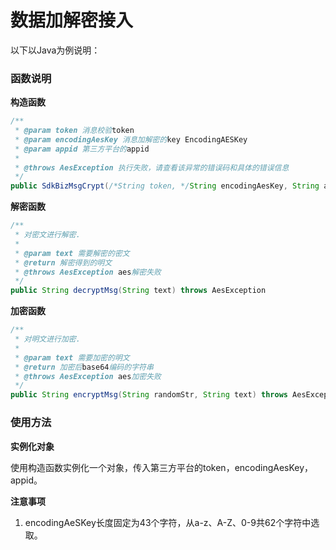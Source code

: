 # 数据加解密接入


以下以Java为例说明：

### 函数说明

**构造函数**

```java
/**
 * @param token 消息校验token
 * @param encodingAesKey 消息加解密的key EncodingAESKey
 * @param appid 第三方平台的appid
 *
 * @throws AesException 执行失败，请查看该异常的错误码和具体的错误信息
 */
public SdkBizMsgCrypt(/*String token, */String encodingAesKey, String appId) throws AesException
```

**解密函数**

```java
/**
 * 对密文进行解密.
 *
 * @param text 需要解密的密文
 * @return 解密得到的明文
 * @throws AesException aes解密失败
 */
public String decryptMsg(String text) throws AesException
```

**加密函数**

```java
/**
 * 对明文进行加密.
 *
 * @param text 需要加密的明文
 * @return 加密后base64编码的字符串
 * @throws AesException aes加密失败
 */
public String encryptMsg(String randomStr, String text) throws AesException
```

### 使用方法

**实例化对象**

使用构造函数实例化一个对象，传入第三方平台的token，encodingAesKey，appid。

**注意事项**

1. encodingAeSKey长度固定为43个字符，从a-z、A-Z、0-9共62个字符中选取。
